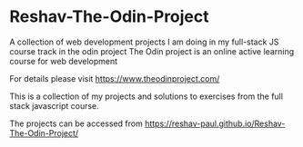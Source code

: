# Reshav-The-Odin-Project
A collection of web development projects I am doing in my full-stack JS course track in the odin project
The Odin project is an online active learning course for web development

For details please visit  https://www.theodinproject.com/

This is a collection of my projects and solutions to exercises from the full stack javascript course.

The projects can be accessed from https://reshav-paul.github.io/Reshav-The-Odin-Project/
